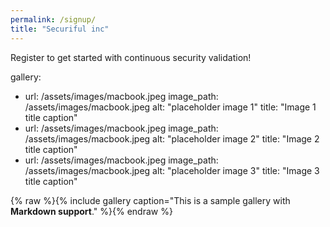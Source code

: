 ```yaml
---
permalink: /signup/
title: "Securiful inc"
---
```


Register to get started with continuous security validation!

gallery:
  - url: /assets/images/macbook.jpeg
    image_path: /assets/images/macbook.jpeg
    alt: "placeholder image 1"
    title: "Image 1 title caption"
  - url: /assets/images/macbook.jpeg
    image_path: /assets/images/macbook.jpeg
    alt: "placeholder image 2"
    title: "Image 2 title caption"
  - url: /assets/images/macbook.jpeg
    image_path: /assets/images/macbook.jpeg
    alt: "placeholder image 3"
    title: "Image 3 title caption"

{% raw %}{% include gallery caption="This is a sample gallery with **Markdown support**." %}{% endraw %}